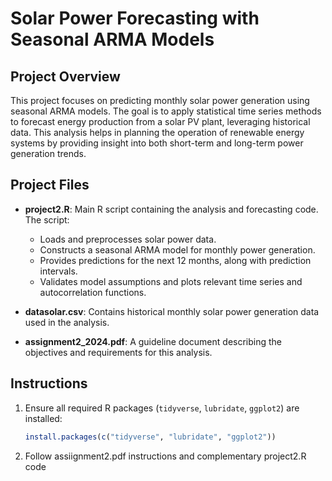 # Solar Power Forecasting with Seasonal ARMA Models

## Project Overview
This project focuses on predicting monthly solar power generation using seasonal ARMA models. The goal is to apply statistical time series methods to forecast energy production from a solar PV plant, leveraging historical data. This analysis helps in planning the operation of renewable energy systems by providing insight into both short-term and long-term power generation trends.

## Project Files
- **project2.R**: Main R script containing the analysis and forecasting code. The script:
  - Loads and preprocesses solar power data.
  - Constructs a seasonal ARMA model for monthly power generation.
  - Provides predictions for the next 12 months, along with prediction intervals.
  - Validates model assumptions and plots relevant time series and autocorrelation functions.

- **datasolar.csv**: Contains historical monthly solar power generation data used in the analysis.

- **assignment2_2024.pdf**: A guideline document describing the objectives and requirements for this analysis.

## Instructions
1. Ensure all required R packages (`tidyverse`, `lubridate`, `ggplot2`) are installed:
   ```r
   install.packages(c("tidyverse", "lubridate", "ggplot2"))

2. Follow assiignment2.pdf instructions and complementary project2.R code
   
